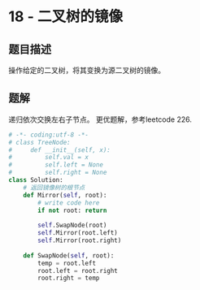 # 18 - 二叉树的镜像

## 题目描述
操作给定的二叉树，将其变换为源二叉树的镜像。

## 题解
递归依次交换左右子节点。
更优题解，参考leetcode 226.

```python
# -*- coding:utf-8 -*-
# class TreeNode:
#     def __init__(self, x):
#         self.val = x
#         self.left = None
#         self.right = None
class Solution:
    # 返回镜像树的根节点
    def Mirror(self, root):
        # write code here
        if not root: return
 
        self.SwapNode(root)
        self.Mirror(root.left)
        self.Mirror(root.right)
 
    def SwapNode(self, root):
        temp = root.left
        root.left = root.right
        root.right = temp
```